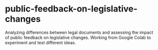 # public-feedback-on-legislative-changes
Analyzing differences between legal documents and assessing the impact of public feedback on legislative changes.
Working from Google Colab to experiment and test different ideas.
